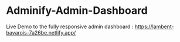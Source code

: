 # Adminify-Admin-Dashboard

Live Demo to the fully responsive admin dashboard : https://lambent-bavarois-7a26be.netlify.app/